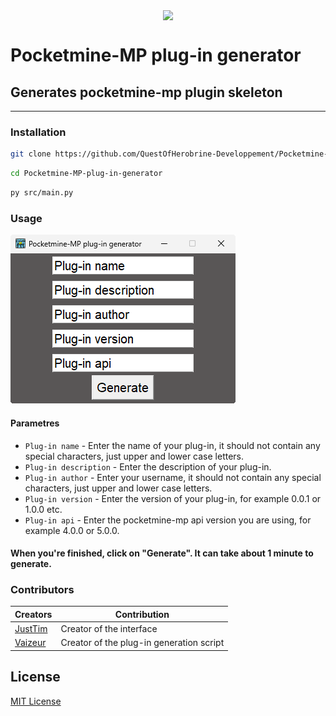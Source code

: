 <p align="center">
    <img src="src/icon.ico" align="center"/>
</p>

# Pocketmine-MP plug-in generator


## Generates pocketmine-mp plugin skeleton

---

### Installation

```bash
git clone https://github.com/QuestOfHerobrine-Developpement/Pocketmine-MP-plug-in-generator
```
```bash
cd Pocketmine-MP-plug-in-generator
```
```bash
py src/main.py
```

### Usage

<img src="window.png"/>

#### Parametres

 - `Plug-in name` - Enter the name of your plug-in, it should not contain any special characters, just upper and lower case letters.
 - `Plug-in description` - Enter the description of your plug-in.
 - `Plug-in author` - Enter your username, it should not contain any special characters, just upper and lower case letters.
 - `Plug-in version` - Enter the version of your plug-in, for example 0.0.1 or 1.0.0 etc.
 - `Plug-in api` - Enter the pocketmine-mp api version you are using, for example 4.0.0 or 5.0.0.

#### When you're finished, click on "Generate". It can take about 1 minute to generate.

### Contributors

| Creators                                | Contribution                            |
|-----------------------------------------|-----------------------------------------|
| [JustTim](https://github.com/JustTimmm) | Creator of the interface                |
| [Vaizeur](https://github.com/VaizHD)    | Creator of the plug-in generation script|

## License

[MIT License](LICENSE)
